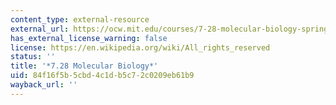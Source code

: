 ```yaml
---
content_type: external-resource
external_url: https://ocw.mit.edu/courses/7-28-molecular-biology-spring-2005
has_external_license_warning: false
license: https://en.wikipedia.org/wiki/All_rights_reserved
status: ''
title: '*7.28 Molecular Biology*'
uid: 84f16f5b-5cbd-4c1d-b5c7-2c0209eb61b9
wayback_url: ''
---
```

